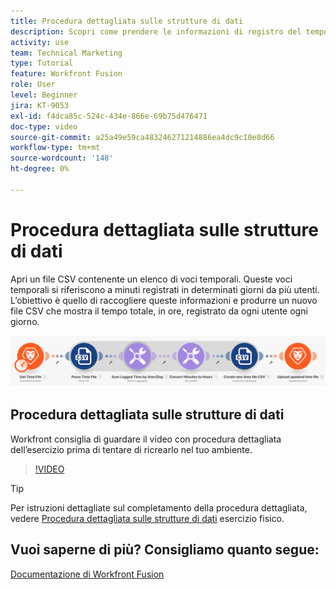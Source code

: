 ```yaml
---
title: Procedura dettagliata sulle strutture di dati
description: Scopri come prendere le informazioni di registro del tempo da un file, trasformarlo e produrre un nuovo file con i dati trasformati in [!DNL Adobe Workfront Fusion].
activity: use
team: Technical Marketing
type: Tutorial
feature: Workfront Fusion
role: User
level: Beginner
jira: KT-9053
exl-id: f4dca85c-524c-434e-866e-69b75d476471
doc-type: video
source-git-commit: a25a49e59ca483246271214886ea4dc9c10e8d66
workflow-type: tm+mt
source-wordcount: '148'
ht-degree: 0%

---
```


# Procedura dettagliata sulle strutture di dati

Apri un file CSV contenente un elenco di voci temporali. Queste voci temporali si riferiscono a minuti registrati in determinati giorni da più utenti. L’obiettivo è quello di raccogliere queste informazioni e produrre un nuovo file CSV che mostra il tempo totale, in ore, registrato da ogni utente ogni giorno.

![Immagine di uno scenario Fusion](assets/data-structures-and-data-stores-1.png)

## Procedura dettagliata sulle strutture di dati

Workfront consiglia di guardare il video con procedura dettagliata dell’esercizio prima di tentare di ricrearlo nel tuo ambiente.

>[!VIDEO](https://video.tv.adobe.com/v/335294/?quality=12&learn=on)

>[!TIP]
>
>Per istruzioni dettagliate sul completamento della procedura dettagliata, vedere [Procedura dettagliata sulle strutture di dati](https://experienceleague.adobe.com/docs/workfront-learn/tutorials-workfront/fusion/exercises/data-structures.html?lang=en) esercizio fisico.


## Vuoi saperne di più? Consigliamo quanto segue:

[Documentazione di Workfront Fusion](https://experienceleague.adobe.com/docs/workfront/using/adobe-workfront-fusion/workfront-fusion-2.html?lang=en)
